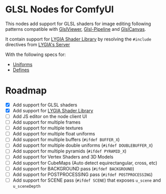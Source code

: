 # GLSL Nodes for ComfyUI

This nodes add support for GLSL shaders for image editing following patterns compatible with [GlslViewer](https://github.com/patriciogonzalezvivo/glslViewer), [Glsl-Pipeline](https://github.com/patriciogonzalezvivo/glsl-pipeline/) and [GlslCanvas](https://marketplace.visualstudio.com/items?itemName=circledev.glsl-canvas).

It contain support for [LYGIA Shader Library](https://lygia.xyz/) by resolving the `#include` directives from [LYGIA's Server](https://lygia.xyz/)

With the following specs for:

* [Uniforms](https://github.com/patriciogonzalezvivo/glslViewer/wiki/GlslViewer-UNIFORMS)
* [Defines](https://github.com/patriciogonzalezvivo/glslViewer/wiki/GlslViewer-DEFINES)

# Roadmap

- [x] Add support for GLSL shaders
- [x] Add support for [LYGIA Shader Library](https://lygia.xyz/)
- [ ] Add JS editor on the node client UI 
- [ ] Add support for multiple frames
- [ ] Add support for multiple textures
- [ ] Add support for multiple float uniforms
- [ ] Add support for multiple buffers (`#ifdef BUFFER_X`)
- [ ] Add support for multiple double uniforms (`#ifdef DOUBLEBUFFER_X`)
- [ ] Add support for multiple pyramids (`#ifdef PYRAMID_X`)
- [ ] Add support for Vertex Shaders and 3D Models
- [ ] Add support for CubeMaps (Auto detect equirectangular, cross, etc)
- [ ] Add support for BACKGROUND pass (`#ifdef BACKGROUND`)
- [ ] Add support for POSTPROCESSING pass (`#ifdef POSTPROCESSING`)
- [ ] Add support for SCENE pass (`#ifdef SCENE`) that exposes `u_scene` and `u_sceneDepth`
